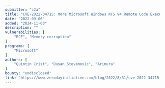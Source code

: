 ```yaml
---
submitter: "c2a"
title: "CVE-2022-34715: More Microsoft Windows NFS V4 Remote Code Execution"
date: "2022-09-06"
added: "2024-11-03"
description: ""
vulnerabilities: [
    "RCE", "Memory corruption"
]
programs: [
    "Microsoft"
]
authors: [
    "Quintin Crist", "Dusan Stevanovic", "Arimura"
]
bounty: "undisclosed"
link: "https://www.zerodayinitiative.com/blog/2022/8/31/cve-2022-34715-more-microsoft-windows-nfs-v4-remote-code-execution"
---
```




